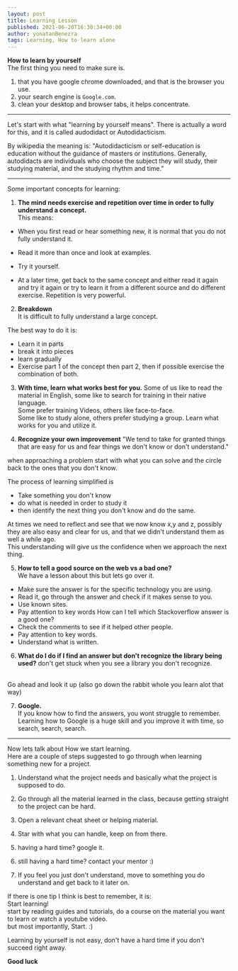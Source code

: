 ```yaml
---
layout: post
title: Learning Lesson
published: 2021-06-20T16:30:34+00:00
author: yonatanBenezra
tags: Learning, How to learn alone
---
```


**How to learn by yourself**   
The first thing you need to make sure is.
1. that you have google chrome downloaded, and that is the browser you use.
2. your search engine is `Google.com`.
3. clean your desktop and browser tabs, it helps concentrate.
___
Let's start with what "learning by yourself means".
There is actually a word for this, and it is called audodidact or Autodidacticism.   

By wikipedia the meaning is:
"Autodidacticism or self-education is education without the guidance of masters or institutions. Generally, autodidacts are individuals who choose the subject they will study, their studying material, and the studying rhythm and time."
___
Some important concepts for learning:

1. **The mind needs exercise and repetition over time in order to fully understand a concept.**   
This means:   

- When you first read or hear something new, it is normal that you do not fully understand it.

- Read it more than once and look at examples.

- Try it yourself.

- At a later time, get back to the same concept and either read it again and try it again or try to learn it from a different source and do different exercise. Repetition is very powerful.

2. **Breakdown**   
It is difficult to fully understand a large concept.

The best way to do it is:   
- Learn it in parts   
- break it into pieces   
- learn gradually   
- Exercise part 1 of the concept   then part 2, then if possible exercise the combination of both.

3. **With time, learn what works best for you.**
Some of us like to read the material in English, some like to search for training in their native language.   
Some prefer training Videos, others like face-to-face.   
Some like to study alone, others prefer studying a group. 
Learn what works for you and utilize it.

4. **Recognize your own improvement** 
"We tend to take for granted things that are easy for us and fear things we don't know or don't understand."

when approaching a problem start with what you can solve and the circle back to the ones that you don't know.

The process of learning simplified is
- Take something you don't know
- do what is needed in order to study it
- then identify the next thing you don't know and do the same.

At times we need to reflect and see that we now know x,y and z, possibly they are also easy and clear for us, and that we didn't understand them as well a while ago.
<br/>
This understanding will give us the confidence when we approach the next thing.

5. **How to tell a good source on the web vs a bad one?**  
We have a lesson about this but lets go over it.
- Make sure the answer is for the specific technology you are using.
- Read it, go through the answer and check if it makes sense to you.
- Use known sites. 
- Pay attention to key words
How can I tell which Stackoverflow answer is a good one?
- Check the comments to see if it helped other people.
- Pay attention to key words.
- Understand what is written.

6. **What do I do if I find an answer but don't recognize the library being used?**
don't get stuck when you see a library you don't recognize.
<br/>
Go ahead and look it up (also go down the rabbit whole you learn alot that way) 

7.  **Google.**   
If you know how to find the answers, you wont struggle to remember.   
Learning how to Google is a huge skill and you improve it with time, so search, search, search.
___
Now lets talk about How we start learning.   
Here are a couple of steps suggested to go through when learning something new for a project.
1. Understand what the project needs and basically what the project is supposed to do.   

2. Go through all the material learned in the class, because getting straight to the project can be hard.

3. Open a relevant cheat sheet or helping material.

4. Star with what you can handle, keep on from there.

5. having a hard time? google it.

6. still having a hard time? contact your mentor :)

7. If you feel you just don't understand, move to something you do understand and get back to it later on.

If there is one tip I think is best to remember, it is:   
Start learning!   
start by reading guides and tutorials, do a course on the material you want to learn or watch a youtube video.   
but most importantly, Start. :)

Learning by yourself is not easy, don't have a hard time if you don't succeed right away.

**Good luck**